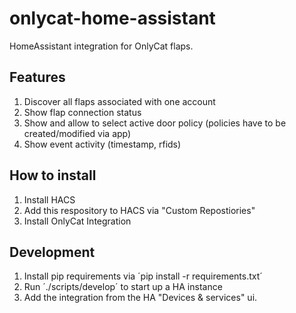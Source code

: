 # onlycat-home-assistant

HomeAssistant integration for OnlyCat flaps.

## Features
1. Discover all flaps associated with one account
2. Show flap connection status
3. Show and allow to select active door policy (policies have to be created/modified via app)
4. Show event activity (timestamp, rfids)

## How to install
1. Install HACS
2. Add this respository to HACS via "Custom Repostiories"
3. Install OnlyCat Integration

## Development

1. Install pip requirements via ´pip install -r requirements.txt´
2. Run ´./scripts/develop´ to start up a HA instance 
3. Add the integration from the HA "Devices & services" ui.

